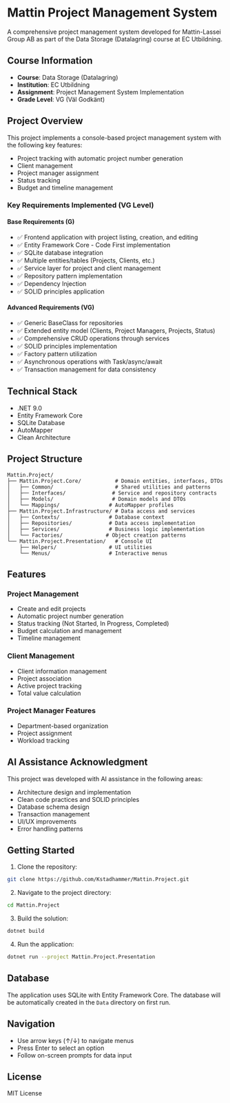 # Mattin Project Management System

A comprehensive project management system developed for Mattin-Lassei Group AB as part of the Data Storage (Datalagring) course at EC Utbildning.

## Course Information
- **Course**: Data Storage (Datalagring)
- **Institution**: EC Utbildning
- **Assignment**: Project Management System Implementation
- **Grade Level**: VG (Väl Godkänt)

## Project Overview

This project implements a console-based project management system with the following key features:
- Project tracking with automatic project number generation
- Client management
- Project manager assignment
- Status tracking
- Budget and timeline management

### Key Requirements Implemented (VG Level)

#### Base Requirements (G)
- ✅ Frontend application with project listing, creation, and editing
- ✅ Entity Framework Core - Code First implementation
- ✅ SQLite database integration
- ✅ Multiple entities/tables (Projects, Clients, etc.)
- ✅ Service layer for project and client management
- ✅ Repository pattern implementation
- ✅ Dependency Injection
- ✅ SOLID principles application

#### Advanced Requirements (VG)
- ✅ Generic BaseClass for repositories
- ✅ Extended entity model (Clients, Project Managers, Projects, Status)
- ✅ Comprehensive CRUD operations through services
- ✅ SOLID principles implementation
- ✅ Factory pattern utilization
- ✅ Asynchronous operations with Task/async/await
- ✅ Transaction management for data consistency

## Technical Stack

- .NET 9.0
- Entity Framework Core
- SQLite Database
- AutoMapper
- Clean Architecture

## Project Structure

```
Mattin.Project/
├── Mattin.Project.Core/           # Domain entities, interfaces, DTOs
│   ├── Common/                    # Shared utilities and patterns
│   ├── Interfaces/               # Service and repository contracts
│   ├── Models/                   # Domain models and DTOs
│   └── Mappings/                # AutoMapper profiles
├── Mattin.Project.Infrastructure/ # Data access and services
│   ├── Contexts/                # Database context
│   ├── Repositories/            # Data access implementation
│   ├── Services/                # Business logic implementation
│   └── Factories/              # Object creation patterns
└── Mattin.Project.Presentation/   # Console UI
    ├── Helpers/                 # UI utilities
    └── Menus/                   # Interactive menus
```

## Features

### Project Management
- Create and edit projects
- Automatic project number generation
- Status tracking (Not Started, In Progress, Completed)
- Budget calculation and management
- Timeline management

### Client Management
- Client information management
- Project association
- Active project tracking
- Total value calculation

### Project Manager Features
- Department-based organization
- Project assignment
- Workload tracking

## AI Assistance Acknowledgment

This project was developed with AI assistance in the following areas:
- Architecture design and implementation
- Clean code practices and SOLID principles
- Database schema design
- Transaction management
- UI/UX improvements
- Error handling patterns

## Getting Started

1. Clone the repository:
```bash
git clone https://github.com/Kstadhammer/Mattin.Project.git
```

2. Navigate to the project directory:
```bash
cd Mattin.Project
```

3. Build the solution:
```bash
dotnet build
```

4. Run the application:
```bash
dotnet run --project Mattin.Project.Presentation
```

## Database

The application uses SQLite with Entity Framework Core. The database will be automatically created in the `Data` directory on first run.

## Navigation

- Use arrow keys (↑/↓) to navigate menus
- Press Enter to select an option
- Follow on-screen prompts for data input

## License

MIT License 
